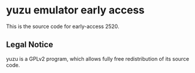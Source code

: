 yuzu emulator early access
=============

This is the source code for early-access 2520.

## Legal Notice

yuzu is a GPLv2 program, which allows fully free redistribution of its source code.